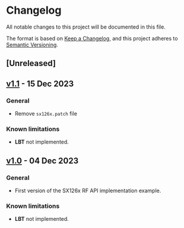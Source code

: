 # Changelog

All notable changes to this project will be documented in this file.

The format is based on [Keep a Changelog](https://keepachangelog.com/en/1.0.0/),
and this project adheres to [Semantic Versioning](https://semver.org/spec/v2.0.0.html).

## [Unreleased]

## [v1.1](https://github.com/sigfox-tech-radio/sigfox-ep-rf-api-semtech-sx126x/releases/tag/v1.1) - 15 Dec 2023

### General

* Remove `sx126x.patch` file

### Known limitations

* **LBT** not implemented.

## [v1.0](https://github.com/sigfox-tech-radio/sigfox-ep-rf-api-semtech-sx126x/releases/tag/v1.0) - 04 Dec 2023

### General

* First version of the SX126x RF API implementation example.

### Known limitations

* **LBT** not implemented.
